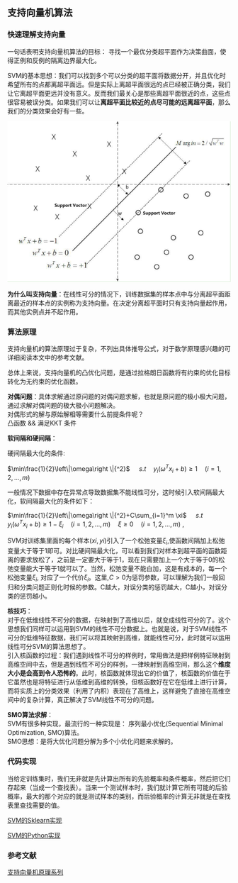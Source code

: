 
## 支持向量机算法
### 快速理解支持向量
一句话表明支持向量机算法的目标：
寻找一个最优分类超平面作为决策曲面，使得正例和反例的隔离边界最大化。

SVM的基本思想：我们可以找到多个可以分类的超平面将数据分开，并且优化时希望所有的点都离超平面远。但是实际上离超平面很远的点已经被正确分类，我们让它离超平面更远并没有意义。反而我们最关心是那些离超平面很近的点，这些点很容易被误分类。如果我们可以让**离超平面比较近的点尽可能的远离超平面**，那么我们的分类效果会好有一些。

![](支持向量机(2).png)

**为什么叫支持向量**：在线性可分的情况下，训练数据集的样本点中与分离超平面距离最近的样本点的实例称为支持向量。在决定分离超平面时只有支持向量起作用，而其他实例点并不起作用。


### 算法原理
支持向量机的算法原理过于复杂，不列出具体推导公式，对于数学原理感兴趣的可详细阅读本文中的参考文献。  

总体上来说，支持向量机的凸优化问题，是通过拉格朗日函数将有约束的优化目标转化为无约束的优化函数。

**对偶问题**：具体求解通过原问题的对偶问题求解，也就是原问题的极小极大问题，通过求解对偶问题的极大极小问题解决。  
对偶形式的解与原始解相等需要什么前提条件呢？    
凸函数 && 满足KKT 条件

**软间隔和硬间隔**：

硬间隔最大化的条件:

$\min\frac{1}{2}\left\|\omega\right \|{^2}$   $\quad s.t\quad y_{i}(\omega^Tx_{i}+b)\ge1\quad (i=1,2,...,m)$ 

一般情况下数据中存在异常点导致数据集不能线性可分，这时候引入软间隔最大化，软间隔最大化的条件如下：  

$\min\frac{1}{2}\left\|\omega\right \|{^2}+C\sum_{i=1}^m \xi$ $\quad s.t\quad y_{i}(\omega^Tx_{i}+b)\ge1-\xi_{i}\quad (i=1,2,...,m) \quad \xi\ge0\quad (i=1,2,...,m)$ ,  

SVM对训练集里面的每个样本$(xi,yi)$引入了一个松弛变量$\xi_{i}$,使函数间隔加上松弛变量大于等于1即可。对比硬间隔最大化，可以看到我们对样本到超平面的函数距离的要求放松了，之前是一定要大于等于1，现在只需要加上一个大于等于0的松弛变量能大于等于1就可以了。当然，松弛变量不能白加，这是有成本的，每一个松弛变量$\xi_{i}$, 对应了一个代价$\xi_{i}$。这里,$C>0$为惩罚参数，可以理解为我们一般回归和分类问题正则化时候的参数。C越大，对误分类的惩罚越大，C越小，对误分类的惩罚越小。

**核技巧**：  
对于在低维线性不可分的数据，在映射到了高维以后，就变成线性可分的了。这个思想我们同样可以运用到SVM的线性不可分数据上。也就是说，对于SVM线性不可分的低维特征数据，我们可以将其映射到高维，就能线性可分，此时就可以运用线性可分SVM的算法思想了。  
引入核函数的过程：我们遇到线性不可分的样例时，常用做法是把样例特征映射到高维空间中去，但是遇到线性不可分的样例，一律映射到高维空间，那么这个**维度大小是会高到令人恐怖的**。此时，核函数就体现出它的价值了，核函数的价值在于它虽然也是将特征进行从低维到高维的转换，但核函数好在它在低维上进行计算，而将实质上的分类效果（利用了内积）表现在了高维上，这样避免了直接在高维空间中的复杂计算，真正解决了SVM线性不可分的问题。  

**SMO算法求解**：  
SVM有很多种实现，最流行的一种实现是： 序列最小优化(Sequential Minimal Optimization, SMO)算法。  
SMO思想：是将大优化问题分解为多个小优化问题来求解的。


### 代码实现
当给定训练集时，我们无非就是先计算出所有的先验概率和条件概率，然后把它们存起来（当成一个查找表）。当来一个测试样本时，我们就计算它所有可能的后验概率，最大的那个对应的就是测试样本的类别，而后验概率的计算无非就是在查找表里查找需要的值。  

[SVM的Sklearn实现](svm_sklearn.py)

[SVM的Python实现](svm_complete_Non-Kernel.py)

### 参考文献
[支持向量机原理系列](https://www.cnblogs.com/pinard/p/6097604.html)  


